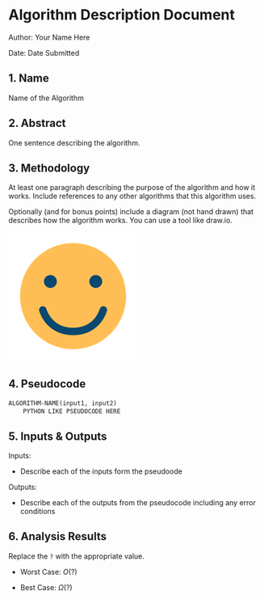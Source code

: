 # Algorithm Description Document

Author: Your Name Here

Date: Date Submitted

## 1. Name
Name of the Algorithm

## 2. Abstract
One sentence describing the algorithm.

## 3. Methodology
At least one paragraph describing the purpose of the algorithm and how it works.  Include references to any other algorithms that this algorithm uses.

Optionally (and for bonus points) include a diagram (not hand drawn) that describes how the algorithm works.  You can use a tool like draw.io.

![](images/smile.png)

## 4. Pseudocode

```
ALGORITHM-NAME(input1, input2)
    PYTHON LIKE PSEUDOCODE HERE
```

## 5. Inputs & Outputs

Inputs:
* Describe each of the inputs form the pseudoode

Outputs:
* Describe each of the outputs from the pseudocode including any error conditions

## 6. Analysis Results

Replace the `?` with the appropriate value.

* Worst Case: $O(?)$

* Best Case: $\Omega(?)$

